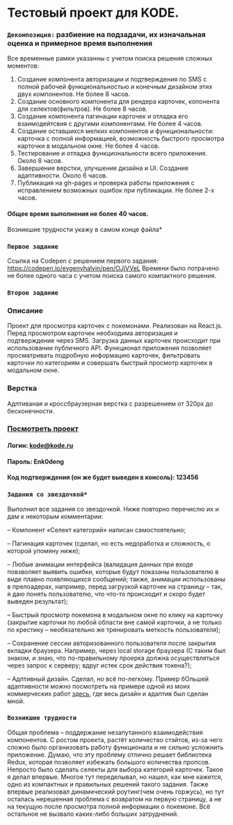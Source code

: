 # Тестовый проект для KODE. 

### `Декомпозиция:` разбиение на подзадачи, их изначальная оценка и примерное время выполнения
Все временные рамки указанны с учетом поиска решения сложных моментов:
 1. Создание компонента авторизации и подтверждения по SMS с полной рабочей функциональностью и конечным дизайном этих двух компонентов. Не более 8 часов.
 2. Создание основного компонента для рендера карточек, копонента для селектов(фильтров). Не более 8 часов.
 3. Создание компонента пагинации карточек и отладка его взаимодейтсвия с другими компонентами. Не более 4 часов.
 4. Создание оставшихся мелких компонентов и функциональности: карточка с полной информацией, возможность быстрого просмотра карточки в модальном окне. Не более 4 часов.
 5. Тестирование и отладка функциональности всего приложения. Около 8 часов.
 6. Завершение верстки, улучшение дизайна и UI. Создание адаптивности. Около 6 часов.
 7. Публикация на gh-pages и проверка работы приложения с исправлением возможных ошибок при публикации. Не более 2-х часов.

 #### Общее время выполнения не более 40 часов.

Возникшие трудности укажу в самом конце файла*

### `Первое задание`
Ссылка на Codepen с решением первого задания: https://codepen.io/evgenyhalvin/pen/OJjVVeL
Времени было потрачено не более одного часа с учетом поиска самого компактного решения.

### `Второе задание`
### Описание
Проект для просмотра карточек с покемонами. Реализован на React.js. Перед просмотром карточек необходима авторизация и подтверждение через SMS. Загрузка данных карточек происходит при использовании публичного API. Функционал приложения позволяет просматривать подробную информацию карточек, фильтровать карточки по категориям и совершать быстрый просмотр карточек в модальном окне.

### Верстка
Адптиваная и кроссбраузерная верстка с разрешением от 320px до бесконечности.

### [Посмотреть проект](https://evgenyhalvin.github.io/kode-test/)
#### Логин: kode@kode.ru
#### Пароль: Enk0deng
#### Код подтверждения (он же будет выведен в консоль): 123456

### `Задания со звездочкой*`
Выполнил все задания со звездочкой. Ниже повторно перечислю их и дам к некоторым комментарии:

  – Компонент «Селект категорий» написан самостоятельно;

  – Пагинация карточек (сделал, но есть недоработка и сложность, о которой упомяну ниже);

  – Любые анимации интерфейса (валидация данных при входе повзволяет выявить ошибки, которые будут показаны пользователю в виде плавно появляющихся сообщений; также, анимации использованы в прелоадерах, например, перед загрузкой карточек на страницу – так, я даю понять пользователю, что что-то происходит и скоро будет выведен результат);

  – Быстрый просмотр покемона в модальном окне по клику на карточку (закрытие карточки по любой области вне самой карточки, а не только по крестику – необязательно же тренировать меткость пользователя);

  – Сохранение сессии авторизованного пользователя после закрытия вкладки браузера. Например, через local storage браузера (С таким был знаком, и знаю, что по-правильному проерка должна осуществляться через запрос к серверу; вдруг истек срок действия токена?);

  – Адптивный дизайн. Сделал, но всё по-легкому. Пример бОльшей адаптивности можно посмотреть на примере одной из моих коммерческих работ [здесь](https://alex-andreev-webme.github.io/kesha-project/index.html), где весь дизайн и адаптив был сделан мной.


### `Возникшие трудности`
Общая проблема – поддержание незапутанного взаимодействия компонентов. С ростом проекта, растёт количество стэйтов, из-за чего сложно было организовать работу функционала и не сильно усложнить приложение. Думаю, что эту проблему отлично решает библиотека Redux, которая позволяет избежать большого количества пропсов.
Непросто было сделать селекты для выбора категорий карточек. Такое я делал впервые. Многое тут переделывал, но нашел, как мне кажется, одно из компактных и правильных решений такого задания. Также впервые реализовал динамический роутинг(чем очень горжусь), но тут осталась нерешенная проблема с возвратом на первую страницу, а не на текущую после просмотра полной информации о покемоне. Всё остальное не вызвало каких-либо больших затруднений.
